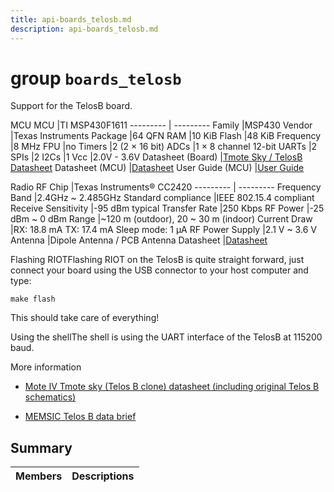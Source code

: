 ```yaml
---
title: api-boards_telosb.md
description: api-boards_telosb.md
---
```

# group `boards_telosb` 

Support for the TelosB board.

MCU
MCU   |TI MSP430F1611
--------- | ---------
Family   |MSP430
Vendor   |Texas Instruments
Package   |64 QFN
RAM   |10 KiB
Flash   |48 KiB
Frequency   |8 MHz
FPU   |no
Timers   |2 (2 × 16 bit)
ADCs   |1 × 8 channel 12-bit
UARTs   |2
SPIs   |2
I2Cs   |1
Vcc   |2.0V - 3.6V
Datasheet (Board)   |[Tmote Sky / TelosB Datasheet](http://web.archive.org/web/20170712171826/http://www.eecs.harvard.edu/~konrad/projects/shimmer/references/tmote-sky-datasheet.pdf)
Datasheet (MCU)   |[Datasheet](https://www.ti.com/product/MSP430F1611)
User Guide (MCU)   |[User Guide](https://www.ti.com/lit/ug/slau049f/slau049f.pdf)

Radio
RF Chip   |Texas Instruments® CC2420
--------- | ---------
Frequency Band   |2.4GHz ~ 2.485GHz
Standard compliance   |IEEE 802.15.4 compliant
Receive Sensitivity   |-95 dBm typical
Transfer Rate   |250 Kbps
RF Power   |-25 dBm ~ 0 dBm
Range   |~120 m (outdoor), 20 ~ 30 m (indoor)
Current Draw   |RX: 18.8 mA TX: 17.4 mA Sleep mode: 1 μA
RF Power Supply   |2.1 V ~ 3.6 V
Antenna   |Dipole Antenna / PCB Antenna
Datasheet   |[Datasheet](http://www.ti.com.cn/general/cn/docs/lit/getliterature.tsp?genericPartNumber=cc2420&fileType=pdf)

Flashing RIOTFlashing RIOT on the TelosB is quite straight forward, just connect your board using the USB connector to your host computer and type:

`make flash`

This should take care of everything!

Using the shellThe shell is using the UART interface of the TelosB at 115200 baud.

More information

* [Mote IV Tmote sky (Telos B clone) datasheet (including original Telos B schematics)](http://web.archive.org/web/20170712171826/http://www.eecs.harvard.edu/~konrad/projects/shimmer/references/tmote-sky-datasheet.pdf)

* [MEMSIC Telos B data brief](https://web.archive.org/web/20190215211317/https://www.memsic.com/userfiles/files/DataSheets/WSN/telosb_datasheet.pdf)

## Summary

 Members                        | Descriptions                                
--------------------------------|---------------------------------------------

